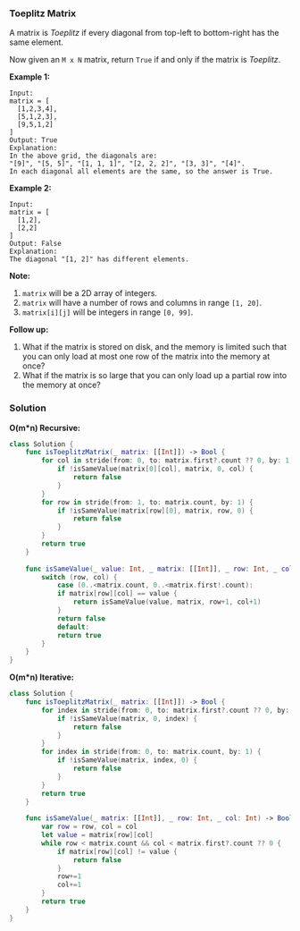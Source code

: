 
### Toeplitz Matrix

A matrix is *Toeplitz* if every diagonal from top-left to bottom-right has the same element.

Now given an `M x N` matrix, return `True` if and only if the matrix is *Toeplitz*.

__Example 1:__
```
Input:
matrix = [
  [1,2,3,4],
  [5,1,2,3],
  [9,5,1,2]
]
Output: True
Explanation:
In the above grid, the diagonals are:
"[9]", "[5, 5]", "[1, 1, 1]", "[2, 2, 2]", "[3, 3]", "[4]".
In each diagonal all elements are the same, so the answer is True.
```
__Example 2:__
```
Input:
matrix = [
  [1,2],
  [2,2]
]
Output: False
Explanation:
The diagonal "[1, 2]" has different elements.
```

__Note:__
1. `matrix` will be a 2D array of integers.
2. `matrix` will have a number of rows and columns in range `[1, 20]`.
3. `matrix[i][j]` will be integers in range `[0, 99]`.

__Follow up:__
1. What if the matrix is stored on disk, and the memory is limited such that you can only load at most one row of the matrix into the memory at once?
2. What if the matrix is so large that you can only load up a partial row into the memory at once?

### Solution
__O(m*n) Recursive:__
```Swift
class Solution {
    func isToeplitzMatrix(_ matrix: [[Int]]) -> Bool {
        for col in stride(from: 0, to: matrix.first?.count ?? 0, by: 1) {
            if !isSameValue(matrix[0][col], matrix, 0, col) {
                return false
            }
        }
        for row in stride(from: 1, to: matrix.count, by: 1) {
            if !isSameValue(matrix[row][0], matrix, row, 0) {
                return false
            }
        }
        return true
    }
    
    func isSameValue(_ value: Int, _ matrix: [[Int]], _ row: Int, _ col: Int) -> Bool {
        switch (row, col) {
            case (0..<matrix.count, 0..<matrix.first!.count):
            if matrix[row][col] == value {
                return isSameValue(value, matrix, row+1, col+1)
            }
            return false
            default:
            return true
        }
    }
}
```
__O(m*n) Iterative:__
```Swift
class Solution {
    func isToeplitzMatrix(_ matrix: [[Int]]) -> Bool {
        for index in stride(from: 0, to: matrix.first?.count ?? 0, by: 1) {
            if !isSameValue(matrix, 0, index) {
                return false
            }
        }
        for index in stride(from: 0, to: matrix.count, by: 1) {
            if !isSameValue(matrix, index, 0) {
                return false
            }
        }
        return true
    }
    
    func isSameValue(_ matrix: [[Int]], _ row: Int, _ col: Int) -> Bool {
        var row = row, col = col
        let value = matrix[row][col]
        while row < matrix.count && col < matrix.first?.count ?? 0 {
            if matrix[row][col] != value {
                return false
            }
            row+=1
            col+=1
        }
        return true
    }
}
```